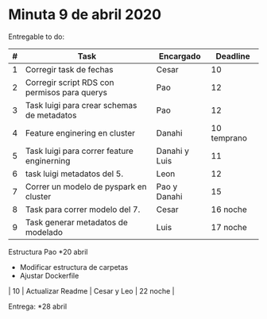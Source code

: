 # Minuta 9 de abril 2020

Entregable to do:

| # 	| Task                                         	| Encargado     	| Deadline    	|
|---	|----------------------------------------------	|---------------	|-------------	|
| 1 	| Corregir task de fechas                      	| Cesar         	| 10          	|
| 2 	| Corregir script RDS con permisos para querys 	| Pao           	| 12          	|
| 3 	| Task luigi para crear schemas de metadatos   	| Pao           	| 12          	|
| 4 	| Feature enginering en cluster                	| Danahi        	| 10 temprano 	|
| 5 	| Task luigi para correr feature enginerning   	| Danahi y Luis 	| 11          	|
| 6 	| task luigi metadatos del 5.                  	| Leon          	| 12          	|
| 7 	| Correr un modelo de pyspark en cluster       	| Pao y Danahi  	| 15          	|
| 8 	| Task para correr modelo del 7.               	| Cesar         	| 16 noche    	|
| 9 	| Task generar metadatos de modelado           	| Luis          	| 17 noche    	|



Estructura Pao *20 abril
- Modificar estructura de carpetas
- Ajustar Dockerfile

| 10 	| Actualizar Readme           	| Cesar y Leo          	| 22 noche    	|


Entrega: *28 abril


